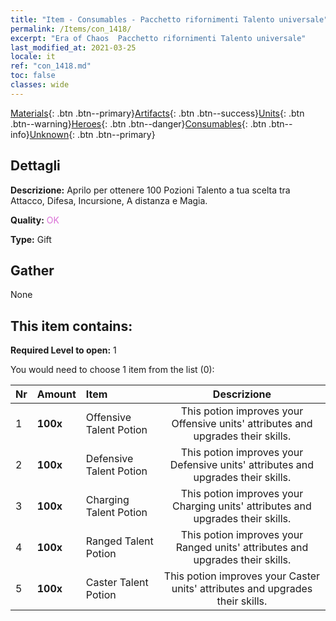 ```yaml
---
title: "Item - Consumables - Pacchetto rifornimenti Talento universale"
permalink: /Items/con_1418/
excerpt: "Era of Chaos  Pacchetto rifornimenti Talento universale"
last_modified_at: 2021-03-25
locale: it
ref: "con_1418.md"
toc: false
classes: wide
---
```

 [Materials](/it/Items/){: .btn .btn--primary}[Artifacts](/it/Items/Artifacts/){: .btn .btn--success}[Units](/it/Items/Units/){: .btn .btn--warning}[Heroes](/it/Items/Heroes/){: .btn .btn--danger}[Consumables](/it/Items/Consumables/){: .btn .btn--info}[Unknown](/it/Items/Unknown/){: .btn .btn--primary}

## Dettagli
 **Descrizione:** Aprilo per ottenere 100 Pozioni Talento a tua scelta tra Attacco, Difesa, Incursione, A distanza e Magia.

 **Quality:** <span style="color: #DA70D6">OK</span>

 **Type:** Gift

## Gather

  None

## This item contains:

 **Required Level to open:** 1

 You would need to choose 1 item from the list (0):

  | Nr | Amount |     Item    | Descrizione |
  |:---|:-------|:------------|:-----------:|
  | 1 |  **100x** | Offensive Talent Potion | This potion improves your Offensive units' attributes and upgrades their skills.  | 
  | 2 |  **100x** | Defensive Talent Potion | This potion improves your Defensive units' attributes and upgrades their skills.  | 
  | 3 |  **100x** | Charging Talent Potion | This potion improves your Charging units' attributes and upgrades their skills.  | 
  | 4 |  **100x** | Ranged Talent Potion | This potion improves your Ranged units' attributes and upgrades their skills.  | 
  | 5 |  **100x** | Caster Talent Potion | This potion improves your Caster units' attributes and upgrades their skills.  | 
